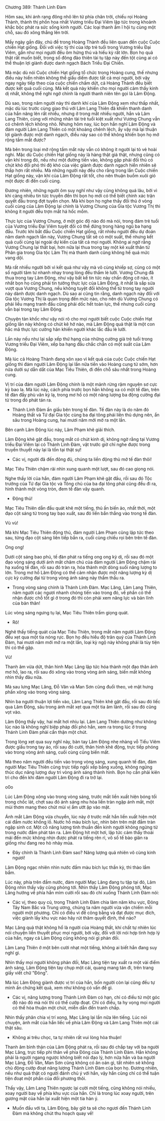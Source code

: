 




Chương 389: Thánh Linh Đàm


Hôm sau, khi ánh rạng đông nhô lên từ phía chân trời, chiếu rọi Hoàng Thành, thành thị phồn hoa nhất Vương triều Đại Viêm lập tức trong khoảnh khắc bộc phát ra sức sống kinh người. Các loại thanh ầm ĩ hội tụ cùng một chỗ, sau đó xông thẳng lên trời.

Mấy ngày gần đây, chủ đề trong Hoàng Thành đều liên quan đến cuộc Cuộc chiến Hạt giống. Đối với việc tỷ thí của lớp trẻ tuổi trong Vương triều Đại Viêm, gần như mọi người đều ôm hứng thú và hiếu kỳ rất lớn. Bọn họ quả thật rất muốn biết, trong số đông đảo thiên tài tụ tập này đến tột cùng ai có thể thuận lợi giành được danh ngạch Bách Triều Đại Chiến.

Mà mặc dù nói Cuộc chiến Hạt giống tổ chức trong Hoàng cung, thế nhưng điều này hiển nhiên không thể giấu diếm được tất cả mọi người, bởi vậy ngay ngày tiếp theo của cuộc chiến chấm dứt, cả Hoàng Thành đều biết được kết quả cuối cùng. Mà kết quả này khiến cho mọi người cảm thấy kinh dị nhất, không thể nghi ngờ chính là người thanh niên tên gọi là Lâm Động.

Dù sao, trong năm người này thì danh khí của Lâm Động xem như thấp nhất, mặc dù lúc trước cùng giao thủ với Lâm Lang Thiên đã khiến thanh danh của hắn nâng lên rất nhiều, nhưng ở trong mắt nhiều người, hắn và Lâm Lang Thiên, cùng với những nhân tài trẻ tuổi kiệt xuất như Vương Chung vẫn có chênh lệch không nhỏ. Nhưng hôm nay, lúc bọn hắn nghĩ Lâm Động và đám người Lâm Lang Thiên có một khoảng chênh lệch, ấy vậy mà lại thuận lợi giành được một danh ngạch, điều này sao có thể không khiến bọn họ mở rộng tầm mắt được?

Mà bên trong loại mở rộng tầm mắt này vẫn có không ít người lại tỏ vẻ hoài nghi. Mặc dù Cuộc chiến Hạt giống này là hàng thật giá thật, nhưng cũng có vận khí trong đó, nếu như một đường tiến vào, không gặp phải đối thủ có chút khó đối phó thì độ khó của việc giành được danh ngạch hiển nhiên sẽ thấp hơn rất nhiều. Mà những người này đều cho rằng trong lần Cuộc chiến Hạt giống này, vận khí của Lâm Động rất tốt, cho nên thuận buồm xuôi gió một được đi đến cuối cùng.

Đương nhiên, những người ôm suy nghĩ như vậy cũng không quá lâu, bởi vì khi càng nhiều tin tức truyền đến thì bọn họ mới có thể biết chính xác trận quyết đấu trong đợt tuyển chọn. Mà khi bọn họ nghe thấy đối thủ ở vòng cuối cùng của Lâm Động lại chính là Vương Chung của Gia tộc Vương Thị thì không ít người đều trợn mắt há hốc mồm.

Thực lực của Vương Chung, ở một góc độ nào đó mà nói, trong đám trẻ tuổi của Vương triều Đại Viêm tuyệt đối có thể đứng trong hàng ngũ ba hạng đầu. Trước khi bắt đầu Cuộc chiến Hạt giống, rất nhiều người đều dự đoán năm danh ngạch lần này, Vương Chung tất sẽ có một suất, thế nhưng kết quả cuối cùng lại ngoài dự kiến của tất cả mọi người. Không ai ngờ rằng Vương Chung lại thất bại, hơn nữa lại thua trong tay một kẻ xuất thân từ Phân gia trong Gia tộc Lâm Thị mà thanh danh cũng không hề quá mức vang dội.

Mà rất nhiều người bởi vì kết quả như vậy mà vô cùng khiếp sợ, cũng có một số người tâm tư nhanh nhạy trong lòng đều thầm lè lưỡi. Vương Chung đã thua trong tay Lâm Động, như vậy bất kể tin tức này chấn động cỡ nào, ít nhất bọn họ cũng phải tin tưởng thực lực của Lâm Động, ít nhất là sắp sửa vượt qua Vương Chung, nếu không tuyệt đối không thể từ trong tay người này dành được danh ngạch. Dù sao ai cũng tin rằng, danh ngạch này đối với Gia tộc Vương Thị là quan trọng đến mức nào, cho nên dù Vương Chung có phải liều mạng tranh đấu cũng phải dốc hết toàn lực, thế nhưng cuối cùng vẫn bại trong tay Lâm Động.

Chuyện tàn khốc như vậy nói rõ cho mọi người biết cuộc Cuộc chiến Hạt giống lần này không có chút kẽ hở nào, mà Lâm Động quả thật là một con hắc mã thực lực cường hãn khiến người khác lắc đầu lè lưỡi.

Lần này nếu như lại sắp xếp thứ hạng của những cường giả trẻ tuổi trong Vương triều Đại Viêm, xếp ba hạng đầu chắc chắn có một suất của Lâm Động.

Mà lúc cả Hoàng Thành đang xôn xao vì kết quả của cuộc Cuộc chiến Hạt giống thì đám người Lâm Động lại lần nữa tiến vào Hoàng cung từ sớm, hơn nữa dưới sự dẫn dắt của Mạc Tiêu Thiên, đi đến chỗ sâu nhất trong Hoàng cung.

Vị trí của đám người Lâm Động chính là một mảnh rừng rậm nguyên sơ cực kỳ bao la. Mà lúc này, cách phía trước bọn hắn không xa có một tế đàn, trên tế đàn đầy phù văn kỳ lạ, trong mơ hồ có một năng lượng ba động cường đại từ trong đó phát tán ra.

- Thánh Linh Đàm ấn giấu bên trong tế đàn. Tế đàn này là do năm đó Hoàng thất và Tứ đại Gia tộc cùng ba đại tông phái liên thủ dựng nên, ẩn sâu trong Hoàng cung, hai mươi năm mới mở ra một lần.

Bên cạnh Lâm Động lúc này, Lâm Phạm khẽ giải thích.

Lâm Động khẽ gật đầu, trong mắt có chút kinh dị, không ngờ rằng tại Vương triều Đại Viêm lại có Thánh Linh Đàm, vật trước giờ chỉ nghe được trong truyền thuyết này lại là tồn tại thật sự!

- Các vị, người đã đến đông đủ, chúng ta liền động thủ mở tế đàn thôi!

Mạc Tiêu Thiên chậm rãi nhìn xung quanh một lượt, sau đó cao giọng nói.

Nghe thấy lời của hắn, đám người Lâm Phạm khẽ gật đầu, rồi sau đó Tộc trưởng của Tứ đại Gia tộc và Tông chủ của ba đại tông phái cũng đều đi ra, hình thành một vòng tròn, đem tế đàn vây quanh.

- Động thủ!

Mạc Tiêu Thiên dẫn đầu quát khẽ một tiếng, thủ ấn biến ảo, nhất thời, một đạo cột sáng từ trong tay bạo xuất, sau đó liền bắn thẳng vào trong tế đàn.

Vù vù!

Mà khi Mạc Tiêu Thiên động thủ, đám người Lâm Phạm cũng lập tức theo sau, từng đạo cột sáng liên tiếp bắn ra, cuối cùng chiếu rọi bên trên tế đàn.

Ong ong!

Dưới cột sáng bao phủ, tế đàn phát ra tiếng ong ong kỳ dị, rồi sau đó một đạo vòng sáng dưới ánh mắt chăm chú của đám người Lâm Động chậm rãi hạ xuống tế đàn, rồi sau đó tràn ra, hóa thành một dòng suối năng lượng to lớn. Trong mơ hồ Lâm Động có thể cảm nhận được một năng lượng kỳ dị cực kỳ cường đại từ trong vòng ánh sáng này thẩm thấu ra.

- Trong vòng sáng chính là Thánh Linh Đàm. Mạc Lăng, Lâm Lang Thiên, năm người các ngươi nhanh chóng tiến vào trong đó, về phần có thể nhận được chỗ tốt gì ở trong đó thì còn phải xem năng lực và bản lĩnh của bản thân!

Lúc vòng sáng ngưng tụ lại, Mạc Tiêu Thiên trầm giọng quát.

- Rõ!

Nghẽ thấy tiếng quát của Mạc Tiêu Thiên, trong mắt năm người Lâm Động đều xẹt qua một tia nóng rực. Bọn họ đều hiểu độ trân quý của Thánh Linh Đàm, hai mươi năm mới mở ra một lần, loại kỳ ngộ này không phải là tùy tiện thì có thể gặp.

Vù!

Thanh âm vừa dứt, thân hình Mạc Lăng lập tức hóa thành một đạo thân ảnh mơ hồ, lao ra, rồi sau đó xông vào trong vòng ánh sáng, biến mất không nhìn thấy đâu nữa.

Mà sau lưng Mạc Lăng, Đỗ Vân và Man Sơn cũng đuổi theo, vẻ mặt hưng phấn xông vào trong vòng sáng.

Nhìn ba người thuận lợi tiến vào, Lâm Lang Thiên khẽ gật đầu, rồi sau đó liếc qua Lâm Động, sâu trong ánh mắt xẹt qua một tia âm lãnh, rồi sau đó cũng vọt vào.

Lâm Động thấy vậy, hai mắt hơi nhíu lại. Lâm Lang Thiên dường như không lúc nào là không nghĩ biệp pháp đối phó hắn, xem ra trong lúc ở trong Thánh Linh Đàm phải cẩn thận một chút.

Trong lòng xẹt qua suy nghĩ này, bàn tay Lâm Động nhẹ nhàng vỗ Tiểu Viêm được giấu trong tay áo, rồi sau đó cười, thân hình khẽ động, trực tiếp phóng vào trong vòng ánh sáng, cuối cùng cũng biến mất.

Mà theo năm người đều tiến vào trong vòng sáng, xung quanh tế đàn, đám người Mạc Tiêu Thiên cũng trực tiếp ngồi xếp bằng xuống, không ngừng thúc dục năng lượng duy trì vòng ánh sáng thành hình. Bọn họ cần phải kiên trì cho đến khi đám người Lâm Động đi ra trở lại.

o0o

Lúc Lâm Động xông vào trong vòng sáng, trước mắt liền xuất hiện bóng tối trong chốc lát, chợt sau đó ánh sáng nhu hòa liền tràn ngập ánh mắt, một mùi thơm mang theo chút mùi vị ẩm ướt ập vào mặt.

Ánh mắt Lâm Động vừa chuyển, lúc này ở trước mắt hắn liền xuất hiện một cái đầm nước khổng lồ. Nước hồ màu bích lục, nhìn bên trên mặt đầm tràn ngập sinh cơ. Một cỗ năng lượng tinh thuần đến kinh người không ngừng từ trong nước đầm phát tán ra. Lâm Động hít một hơi, lập tức cảm thấy thoải mái đến mức không nhịn được phát ra tiếng rên rỉ, vô số tế bào giãn ra giống như đang reo hò nhảy múa.

- Đây chính là Thánh Linh Đàm sao? Năng lượng quả nhiên vô cùng kinh ngươi!

Lâm Động ngạc nhiên nhìn nước đầm màu bích lục thần kỳ, thì thào lẩm bẩm.

Lúc này, phía trên đầm nước, đám người Mạc Lăng đang tu tập tại đó, Lâm Động nhìn thấy vậy cũng phóng tới. Nhìn thấy Lâm Động phóng tới, Mạc Lăng hướng về phía hắn mỉm cười rồi sau đó chỉ xuống Thánh Linh Đàm nói:

- Các vị, theo quy củ, trong Thánh Linh Đàm chia làm năm khu vực, Đông Tây Nam Bắc và Trung ương, chúng ta năm người vừa vặn chiếm mỗi người một phương. Chỉ có điều vì để công bằng và đạt được mục đích, việc giành lấy khu vực nào hãy rút thăm quyết định, thế nào?

Mạc Lăng quả thật không hổ là người của Hoàng thất, khí chất tự nhiên lúc nói chuyện liền thuyết phục mọi người, bởi vậy, đối với lời nói hợp tình hợp lý của hắn, ngay cả Lâm Động cũng không nói gì phản đối.

Lâm Lang Thiên ở một bên cười nhạt một tiếng, không ai biết hắn đang suy nghĩ gì.

Nhìn thấy mọi người không phản đối, Mạc Lăng tiện tay xuất ra một vài điểm ánh sáng, Lâm Động tiện tay chụp một cái, quang mang tán đi, trên trang giấy viết chữ "Đông".

Mà lúc Lâm Động giành được vị trí của hắn, bốn người còn lại cũng đều tự mình ấn chứng kết quả, xem như không có vấn đề gì.

- Các vị, năng lượng trong Thánh Linh Đàm có hạn, chỉ có điều từ một góc độ nào đó mà nói thì có thể cướp đoạt. Chỉ có điều, ta hy vọng mọi người có thể hòa thuận một chút, miễn dẫn đến tranh chấp.

Nhìn thấy phân chia vị trí xong, Mạc Lăng lại lần nữa lên tiếng. Lúc nói chuyện, ánh mắt của hắn liếc về phía Lâm Động và Lâm Lang Thiên một cái thật sâu.

- Không ai trêu chọc, ta tự nhiên rất vui lòng hòa thuận!

Thanh âm bình thản của Lâm Động phát ra, rồi sau đó chắp tay với ba người Mạc Lăng, trực tiếp phi thân về phía Đông của Thánh Linh Đàm. Hắn không phải là người ngang ngược không biết nói đạo lý, hơn nữa hắn và ba người Mạc Lăng, Đỗ Vân, Man Sơn cũng không có ân oán gì, tất nhiên sẽ không chủ động cướp đoạt năng lượng Thánh Linh Đàm của bọn họ. Đương nhiên, nếu như quả thật có người đánh chủ ý với hắn, vậy hắn cũng chỉ có thể tuận tiện đoạt một phần của đối phương thôi.

Thấy vậy, Lâm Lang Thiên ngược lại cười một tiếng, cũng không nói nhiều, xoay người bay về phía khu vực của hắn. Chỉ là trong lúc xoay người, trên gương mặt của hắn lại xuất hiện một tia hàn ý.

- Muốn đấu với ta, Lâm Động, bây giờ ta sẽ cho ngươi đến Thánh Linh Đàm mà không chút thu hoạch quay về!




